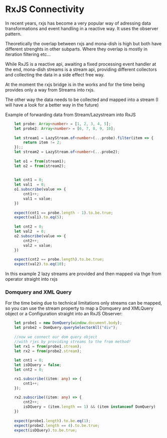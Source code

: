 # RxJS Connectivity
In recent years, rxjs has become a very popular
way of adressing data transformations and event handling
in a reactive way.
It uses the observer pattern.

Theoretically the overlap between rxjs and mona-dish is high
but both have different strenghts in other subparts.
Where they overlap is mostly in iteration filtering etc...

While RxJS is a reactive api, awaiting a fixed 
processing event handler at the end, mona-dish streams
is a stream api, providing different collectors
and collecting the data in a side effect free way.

At the moment the rxjs bridge is in the works and for the
time being provides only a way from Streams into rxjs.

The other way the data needs to be collected and mapped into
a stream (I will have a look for a better way in the future)


Example of forwarding data from Stream/Lazystream into RxJS
````typescript
    let probe: Array<number> = [1, 2, 3, 4, 5];
    let probe2: Array<number> = [6, 7, 8, 9, 10];
    
    let stream1 = LazyStream.of<number>(...probe).filter(item => {
        return item != 2;
    });;
    let stream2 = LazyStream.of<number>(...probe2);
    
    let o1 = from(stream1);
    let o2 = from(stream2);
    
    
    let cnt1 = 0;
    let val1  = 0;
    o1.subscribe(value => {
        cnt1++;
        val1 = value;
    })
    
    expect(cnt1 == probe.length - 1).to.be.true;
    expect(val1).to.eq(5);
    
    let cnt2 = 0;
    let val2  = 0;
    o2.subscribe(value => {
        cnt2++;
        val2 = value;
    })
    
    expect(cnt2 == probe.length).to.be.true;
    expect(val2).to.eq(10);
 ````
In this example 2 lazy streams are provided
and then mapped via thge from operator straight into rxjs


### Domquery and XML Query

For the time being due to technical limitations only streams
can be mapped, so you can use the stream property to map 
a Domquery and XMLQuery object or a Configuration straight
into an RxJS Observer:

```typescript
    let probe1 = new DomQuery(window.document.body);
    let probe2 = DomQuery.querySelectorAll("div");
    
    //now we connect our dom query object
    //with rjxs by providing streams to the from method!
    let rx1 = from(probe1.stream);
    let rx2 = from(probe2.stream);
    
    let cnt1 = 0;
    let isDQuery = false;
    let cnt2 = 0;

    rx1.subscribe((item: any) => {
        cnt1++;
    });
    
    rx2.subscribe((item: any) => {
        cnt2++;
        isDQuery = (item.length == 1) && (item instanceof DomQuery)
    })
    
    expect(probe1.length).to.be.eq(1);
    expect(probe2.length == 4).to.be.true;
    expect(isDQuery).to.be.true;
```